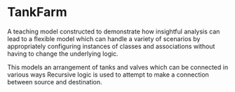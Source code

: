 # TankFarm
A teaching model constructed to demonstrate how insightful analysis can lead to a 
flexible model which can handle a variety of scenarios by appropriately configuring 
instances of classes and associations without having to change the underlying logic.

This models an arrangement of tanks and valves which can be connected in various ways
Recursive logic is used to attempt to make a connection between source and destination.

